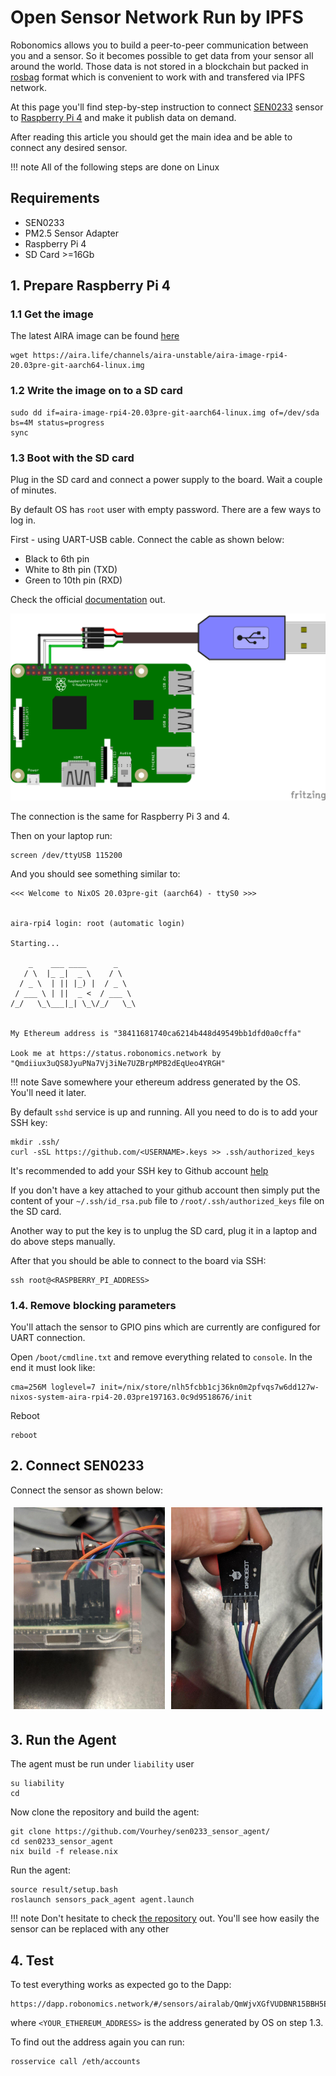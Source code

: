 # Open Sensor Network Run by IPFS

Robonomics allows you to build a peer-to-peer communication between you and a sensor. So it becomes possible to get data from your sensor all around the world.
Those data is not stored in a blockchain but packed in [rosbag](http://wiki.ros.org/rosbag) format which is convenient to work with and transfered via IPFS network.

At this page you'll find step-by-step instruction to connect [SEN0233](https://wiki.dfrobot.com/Air_Quality_Monitor__PM_2.5,_Formaldehyde,_Temperature_&_Humidity_Sensor__SKU__SEN0233) sensor
to [Raspberry Pi 4](https://www.raspberrypi.org/products/raspberry-pi-4-model-b/) and make it publish data on demand.

After reading this article you should get the main idea and be able to connect any desired sensor.

!!! note
    All of the following steps are done on Linux

## Requirements

* SEN0233
* PM2.5 Sensor Adapter
* Raspberry Pi 4
* SD Card >=16Gb

## 1. Prepare Raspberry Pi 4

### 1.1 Get the image

The latest AIRA image can be found [here](https://aira.life/channels/aira-unstable/)

```
wget https://aira.life/channels/aira-unstable/aira-image-rpi4-20.03pre-git-aarch64-linux.img
```

### 1.2 Write the image on to a SD card 

```
sudo dd if=aira-image-rpi4-20.03pre-git-aarch64-linux.img of=/dev/sda bs=4M status=progress
sync
```

### 1.3 Boot with the SD card

Plug in the SD card and connect a power supply to the board. Wait a couple of minutes.

By default OS has `root` user with empty password. There are a few ways to log in.

First - using UART-USB cable. Connect the cable as shown below:

* Black to 6th pin
* White to 8th pin (TXD)
* Green to 10th pin (RXD)

Check the official [documentation](https://www.raspberrypi.org/documentation/usage/gpio/) out.

![Rasbperry Pi UART Connection](../img/cases_connect_sen0233/raspberry_uart_connection.png "Rasbperry Pi UART Connection")

The connection is the same for Raspberry Pi 3 and 4.

Then on your laptop run:

```
screen /dev/ttyUSB 115200
```

And you should see something similar to:

```
<<< Welcome to NixOS 20.03pre-git (aarch64) - ttyS0 >>>  
  
  
aira-rpi4 login: root (automatic login)  

Starting...  

    _    ___ ____      _      
   / \  |_ _|  _ \    / \   
  / _ \  | || |_) |  / _ \  
 / ___ \ | ||  _ <  / ___ \ 
/_/   \_\___|_| \_\/_/   \_\
                        

My Ethereum address is "38411681740ca6214b448d49549bb1dfd0a0cffa"  

Look me at https://status.robonomics.network by "Qmdiiux3uQS8JyuPNa7Vj3iNe7UZBrpMPB2dEqUeo4YRGH"
```

!!! note
    Save somewhere your ethereum address generated by the OS. You'll need it later.

By default `sshd` service is up and running. All you need to do is to add your SSH key:

```
mkdir .ssh/
curl -sSL https://github.com/<USERNAME>.keys >> .ssh/authorized_keys
```

It's recommended to add your SSH key to Github account [help](https://help.github.com/en/github/authenticating-to-github/adding-a-new-ssh-key-to-your-github-account)

If you don't have a key attached to your github account then simply put the content of your `~/.ssh/id_rsa.pub` file to `/root/.ssh/authorized_keys` file on the SD card.

Another way to put the key is to unplug the SD card, plug it in a laptop and do above steps manually.

After that you should be able to connect to the board via SSH:

```
ssh root@<RASPBERRY_PI_ADDRESS>
```

### 1.4. Remove blocking parameters

You'll attach the sensor to GPIO pins which are currently are configured for UART connection. 

Open `/boot/cmdline.txt` and remove everything related to `console`. In the end it must look like:

```
cma=256M loglevel=7 init=/nix/store/nlh5fcbb1cj36kn0m2pfvqs7w6dd127w-nixos-system-aira-rpi4-20.03pre197163.0c9d9518676/init
```

Reboot

```
reboot
```

## 2. Connect SEN0233

Connect the sensor as shown below:

<div class="row">
  <div class="column">
    <img src="../../img/cases_connect_sen0233/photo_2019-12-23_00-35-28.jpg" alt="Connect to GPIO" style="width:100%">
  </div>
  <div class="column">
    <img src="../../img/cases_connect_sen0233/photo_2019-12-23_00-35-32.jpg" alt="Connect to adapter" style="width:100%">
  </div>
</div>

## 3. Run the Agent

The agent must be run under `liability` user

```
su liability
cd
```

Now clone the repository and build the agent:

```
git clone https://github.com/Vourhey/sen0233_sensor_agent/
cd sen0233_sensor_agent
nix build -f release.nix
```

Run the agent:

```
source result/setup.bash
roslaunch sensors_pack_agent agent.launch
```

!!! note
    Don't hesitate to check [the repository](https://github.com/Vourhey/sen0233_sensor_agent/) out. You'll see how easily the sensor can be replaced with any other

## 4. Test

To test everything works as expected go to the Dapp:

```
https://dapp.robonomics.network/#/sensors/airalab/QmWjvXGfVUDBNR15BBH5ERGP3SzEKbeLZWx7Fcp4kwwaw9/0x<YOUR_ETHEREUM_ADDRESS>/
```

where `<YOUR_ETHEREUM_ADDRESS>` is the address generated by OS on step 1.3.

To find out the address again you can run:

```
rosservice call /eth/accounts
```


<style>
.row {
  display: flex;
}

.column {
  flex: 50%;
  padding: 5px;
}
</style>
